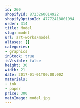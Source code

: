 ```yaml
---
id: 260
shopifyId: 8723260014922
shopifyOptionId: 47772418801994
order: 314
title: Model
slug: model
url: art-works/model
aliases: []
categories:
- graphics
inStock: true
isVisible: false
height: 30
width: 21
date: 2017-01-01T00:00:00Z
materials:
- ink
- paper
price: 300
mainImage: model.jpg
---
```

